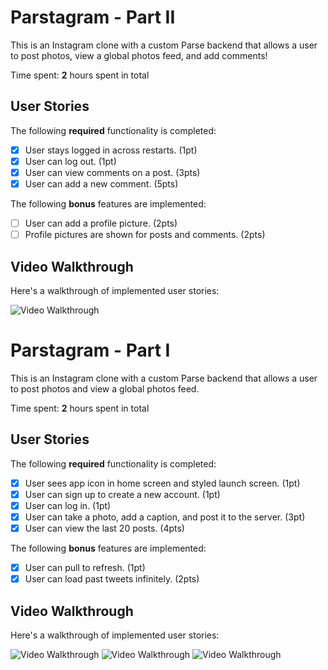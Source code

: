 # Parstagram - Part II

This is an Instagram clone with a custom Parse backend that allows a user to post photos, view a global photos feed, and add comments!

Time spent: **2** hours spent in total

## User Stories

The following **required** functionality is completed:

- [x] User stays logged in across restarts. (1pt)
- [x] User can log out. (1pt)
- [x] User can view comments on a post. (3pts)
- [x] User can add a new comment. (5pts)

The following **bonus** features are implemented:

- [ ] User can add a profile picture. (2pts)
- [ ] Profile pictures are shown for posts and comments. (2pts)

## Video Walkthrough

Here's a walkthrough of implemented user stories:

<img src='https://media.giphy.com/media/Hbbl5SGKbCgTgiysMJ/giphy.gif' width='' alt='Video Walkthrough' />

# Parstagram - Part I

This is an Instagram clone with a custom Parse backend that allows a user to post photos and view a global photos feed.

Time spent: **2** hours spent in total

## User Stories

The following **required** functionality is completed:

- [x] User sees app icon in home screen and styled launch screen. (1pt)
- [x] User can sign up to create a new account. (1pt)
- [x] User can log in. (1pt)
- [x] User can take a photo, add a caption, and post it to the server. (3pt)
- [x] User can view the last 20 posts. (4pts)

The following **bonus** features are implemented:

- [x] User can pull to refresh. (1pt)
- [x] User can load past tweets infinitely. (2pts)

## Video Walkthrough

Here's a walkthrough of implemented user stories:

<p>
<img src='https://media.giphy.com/media/CYQSjLRU92hRBuDwZG/giphy.gif' title='Video Walkthrough' width='' alt='Video Walkthrough' />
  
<img src='https://media.giphy.com/media/lfkCeotFqzTgHLzuTu/giphy.gif' title='Video Walkthrough' width='' alt='Video Walkthrough' />

<img src='https://media.giphy.com/media/dK2GYlznk2yeBJElCm/giphy.gif' title='Video Walkthrough' width='' alt='Video Walkthrough' />
</p>
